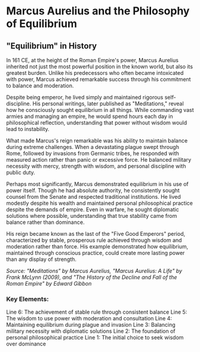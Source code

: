 # Marcus Aurelius and the Philosophy of Equilibrium

## "Equilibrium" in History

In 161 CE, at the height of the Roman Empire's power, Marcus Aurelius inherited not just the most powerful position in the known world, but also its greatest burden. Unlike his predecessors who often became intoxicated with power, Marcus achieved remarkable success through his commitment to balance and moderation.

Despite being emperor, he lived simply and maintained rigorous self-discipline. His personal writings, later published as "Meditations," reveal how he consciously sought equilibrium in all things. While commanding vast armies and managing an empire, he would spend hours each day in philosophical reflection, understanding that power without wisdom would lead to instability.

What made Marcus's reign remarkable was his ability to maintain balance during extreme challenges. When a devastating plague swept through Rome, followed by invasions from Germanic tribes, he responded with measured action rather than panic or excessive force. He balanced military necessity with mercy, strength with wisdom, and personal discipline with public duty.

Perhaps most significantly, Marcus demonstrated equilibrium in his use of power itself. Though he had absolute authority, he consistently sought counsel from the Senate and respected traditional institutions. He lived modestly despite his wealth and maintained personal philosophical practice despite the demands of empire. Even in warfare, he sought diplomatic solutions where possible, understanding that true stability came from balance rather than dominance.

His reign became known as the last of the "Five Good Emperors" period, characterized by stable, prosperous rule achieved through wisdom and moderation rather than force. His example demonstrated how equilibrium, maintained through conscious practice, could create more lasting power than any display of strength.

*Source: "Meditations" by Marcus Aurelius, "Marcus Aurelius: A Life" by Frank McLynn (2009), and "The History of the Decline and Fall of the Roman Empire" by Edward Gibbon*

### Key Elements:
Line 6: The achievement of stable rule through consistent balance
Line 5: The wisdom to use power with moderation and consultation
Line 4: Maintaining equilibrium during plague and invasion
Line 3: Balancing military necessity with diplomatic solutions
Line 2: The foundation of personal philosophical practice
Line 1: The initial choice to seek wisdom over dominance